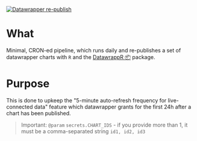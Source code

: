 [![Datawrapper re-publish](https://github.com/fubits1/ua-datawrapper/actions/workflows/dw-publish.yaml/badge.svg)](https://github.com/fubits1/ua-datawrapper/actions/workflows/dw-publish.yaml)

# What

Minimal, CRON-ed pipeline, which runs daily and re-publishes a set of datawrapper charts with `R` and the [DatawrappR 📦](https://github.com/munichrocker/DatawRappr) package.

# Purpose

This is done to upkeep the "5-minute auto-refresh frequency for live-connected data" feature which datawrapper grants for the first 24h after a chart has been published.

> Important: `@param` `secrets.CHART_IDS` - if you provide more than 1, it must be a comma-separated string `id1, id2, id3`
